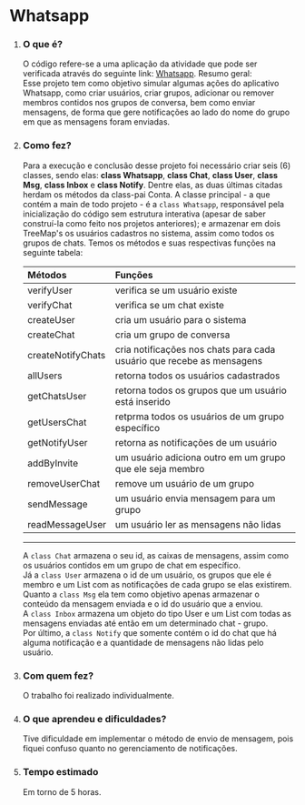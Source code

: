 # Whatsapp

1. ### O que é?  
    O código refere-se a uma aplicação da atividade que pode ser verificada através do seguinte link:
    [Whatsapp](https://github.com/qxcodepoo/arcade/blob/master/base/026/Readme.md).
    Resumo geral:  
    Esse projeto tem como objetivo simular algumas ações do aplicativo Whatsapp, como criar usuários, criar grupos, adicionar ou remover membros contidos nos grupos de conversa, bem como enviar mensagens, de forma que gere notificações ao lado do nome do grupo em que as mensagens foram enviadas.

2. ### Como fez?
    Para a execução e conclusão desse projeto foi necessário criar seis (6) classes, sendo elas: **class Whatsapp**, **class Chat**, **class User**, **class Msg**, **class Inbox** e **class Notify**. Dentre elas, as duas últimas citadas herdam os métodos da class-pai Conta.
    A classe principal - a que contém a main de todo projeto - é a ```class Whatsapp```, responsável pela inicialização do código sem estrutura interativa (apesar de saber construí-la como feito nos projetos anteriores); e armazenar em dois TreeMap's os usuários cadastros no sistema, assim como todos os grupos de chats. Temos os métodos e suas respectivas funções na seguinte tabela:  

    | Métodos    | Funções  |
    | :-------   | :------- |
    | verifyUser | verifica se um usuário existe | 
    | verifyChat | verifica se um chat existe |
    | createUser | cria um usuário para o sistema
    | createChat | cria um grupo de conversa |
    |createNotifyChats | cria notificações nos chats para cada usuário que recebe as mensagens
    | allUsers   | retorna todos os usuários cadastrados 
    | getChatsUser | retorna todos os grupos que um usuário está inserido |
    | getUsersChat | retprma todos os usuários de um grupo específico |
    | getNotifyUser | retorna as notificações de um usuário |
    | addByInvite | um usuário adiciona outro em um grupo que ele seja membro |
    | removeUserChat | remove um usuário de um grupo |
    | sendMessage | um usuário envia mensagem para um grupo |
    | readMessageUser | um usuário ler as mensagens não lidas |
    
    -------  


    A ```class Chat``` armazena o seu id, as caixas de mensagens, assim como os usuários contidos em um grupo de chat em específico.  
    Já a ```class User``` armazena o id de um usuário, os grupos que ele é membro e um List com as notificações de cada grupo se elas existirem.  
    Quanto a ```class Msg``` ela tem como objetivo apenas armazenar o conteúdo da mensagem enviada e o id do usuário que a enviou.  
    A ```class Inbox``` armazena um objeto do tipo User e um List com todas as mensagens enviadas até então em um determinado chat - grupo.  
    Por último, a ```class Notify``` que somente contém o id do chat que há alguma notificação e a quantidade de mensagens não lidas pelo usuário.
    

3. ### Com quem fez?
    O trabalho foi realizado individualmente.
4. ### O que aprendeu e dificuldades?
    Tive dificuldade em implementar o método de envio de mensagem, pois fiquei confuso quanto no gerenciamento de notificações.

5. ### Tempo estimado
    Em torno de 5 horas.